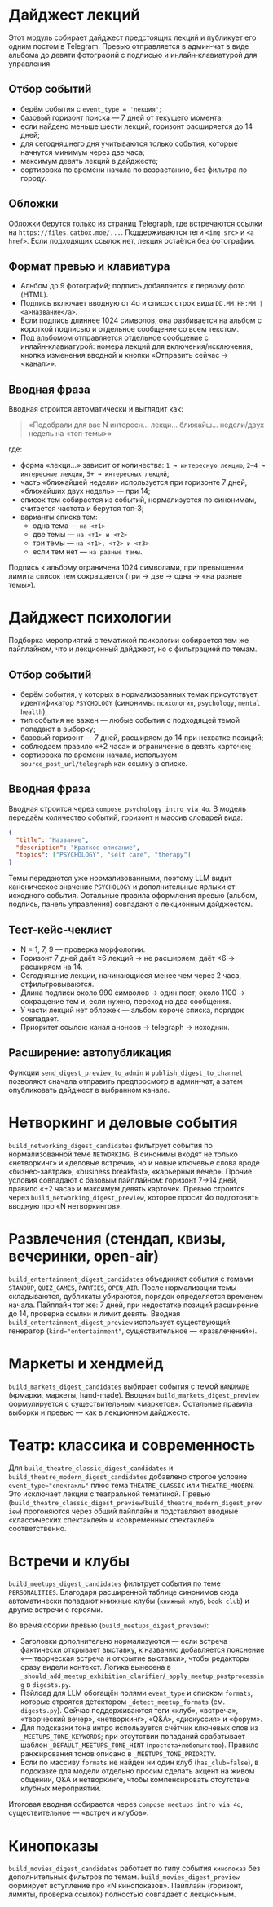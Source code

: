 # Дайджест лекций

Этот модуль собирает дайджест предстоящих лекций и публикует его одним постом в Telegram.
Превью отправляется в админ‑чат в виде альбома до девяти фотографий с подписью и
инлайн‑клавиатурой для управления.

## Отбор событий

* берём события с `event_type = 'лекция'`;
* базовый горизонт поиска — 7 дней от текущего момента;
* если найдено меньше шести лекций, горизонт расширяется до 14 дней;
* для сегодняшнего дня учитываются только события, которые начнутся минимум через две часа;
* максимум девять лекций в дайджесте;
* сортировка по времени начала по возрастанию, без фильтра по городу.

## Обложки

Обложки берутся только из страниц Telegraph, где встречаются ссылки на
``https://files.catbox.moe/...``. Поддерживаются теги ``<img src>`` и
``<a href>``. Если подходящих ссылок нет, лекция остаётся без фотографии.

## Формат превью и клавиатура

* Альбом до 9 фотографий; подпись добавляется к первому фото (HTML).
* Подпись включает вводную от 4o и список строк вида ``DD.MM HH:MM | <a>Название</a>``.
* Если подпись длиннее 1024 символов, она разбивается на альбом с короткой
  подписью и отдельное сообщение со всем текстом.
* Под альбомом отправляется отдельное сообщение с инлайн‑клавиатурой:
  номера лекций для включения/исключения, кнопка изменения вводной и кнопки
  «Отправить сейчас → <канал>».

## Вводная фраза

Вводная строится автоматически и выглядит как:

> «Подобрали для вас N интересн… лекци… ближайш… недели/двух недель на <топ‑темы>»

где:

* форма «лекци…» зависит от количества: `1 → интересную лекцию`, `2–4 → интересные лекции`, `5+ → интересных лекций`;
* часть «ближайшей недели» используется при горизонте 7 дней, «ближайших двух недель» — при 14;
* список тем собирается из событий, нормализуется по синонимам, считается частота и берутся топ‑3;
* варианты списка тем:
  * одна тема — `на <т1>`
  * две темы — `на <т1> и <т2>`
  * три темы — `на <т1>, <т2> и <т3>`
  * если тем нет — `на разные темы`.

Подпись к альбому ограничена 1024 символами, при превышении лимита список тем сокращается (три → две → одна → «на разные темы»).

# Дайджест психологии

Подборка мероприятий с тематикой психологии собирается тем же пайплайном, что и лекционный дайджест, но с фильтрацией по темам.

## Отбор событий

* берём события, у которых в нормализованных темах присутствует идентификатор `PSYCHOLOGY` (синонимы: `психология`, `psychology`, `mental health`);
* тип события не важен — любые события с подходящей темой попадают в выборку;
* базовый горизонт — 7 дней, расширяем до 14 при нехватке позиций;
* соблюдаем правило «+2 часа» и ограничение в девять карточек;
* сортировка по времени начала, используем `source_post_url/telegraph` как ссылку в списке.

## Вводная фраза

Вводная строится через `compose_psychology_intro_via_4o`. В модель передаём количество событий, горизонт и массив словарей вида:

```json
{
  "title": "Название",
  "description": "Краткое описание",
  "topics": ["PSYCHOLOGY", "self care", "therapy"]
}
```

Темы передаются уже нормализованными, поэтому LLM видит каноническое значение `PSYCHOLOGY` и дополнительные ярлыки от исходного события. Остальные правила оформления превью (альбом, подпись, панель управления) совпадают с лекционным дайджестом.

## Тест-кейс-чеклист

* N = 1, 7, 9 — проверка морфологии.
* Горизонт 7 дней даёт ≥6 лекций → не расширяем; даёт <6 → расширяем на 14.
* Сегодняшние лекции, начинающиеся менее чем через 2 часа, отфильтровываются.
* Длина подписи около 990 символов → один пост; около 1100 → сокращение тем и, если нужно, переход на два сообщения.
* У части лекций нет обложек — альбом короче списка, порядок совпадает.
* Приоритет ссылок: канал анонсов → telegraph → исходник.

## Расширение: автопубликация

Функции `send_digest_preview_to_admin` и `publish_digest_to_channel` позволяют сначала отправить предпросмотр в админ‑чат, а затем опубликовать дайджест в выбранном канале.

# Нетворкинг и деловые события

`build_networking_digest_candidates` фильтрует события по нормализованной теме `NETWORKING`. В синонимы входят не только «нетворкинг» и «деловые встречи», но и новые ключевые слова вроде «бизнес-завтрак», «business breakfast», «карьерный вечер». Прочие условия совпадают с базовым пайплайном: горизонт 7→14 дней, правило «+2 часа» и максимум девять карточек. Превью строится через `build_networking_digest_preview`, которое просит 4o подготовить вводную про «N нетворкингов».

# Развлечения (стендап, квизы, вечеринки, open-air)

`build_entertainment_digest_candidates` объединяет события с темами `STANDUP`, `QUIZ_GAMES`, `PARTIES`, `OPEN_AIR`. После нормализации темы складываются, дубликаты убираются, порядок определяется временем начала. Пайплайн тот же: 7 дней, при недостатке позиций расширение до 14, проверка ссылки и лимит девять. Вводная `build_entertainment_digest_preview` использует существующий генератор (`kind="entertainment"`, существительное — «развлечений»).

# Маркеты и хендмейд

`build_markets_digest_candidates` выбирает события с темой `HANDMADE` (ярмарки, маркеты, hand-made). Вводная `build_markets_digest_preview` формулируется с существительным «маркетов». Остальные правила выборки и превью — как в лекционном дайджесте.

# Театр: классика и современность

Для `build_theatre_classic_digest_candidates` и `build_theatre_modern_digest_candidates` добавлено строгое условие `event_type="спектакль"` плюс тема `THEATRE_CLASSIC` или `THEATRE_MODERN`. Это исключает лекции с театральной тематикой. Превью (`build_theatre_classic_digest_preview`/`build_theatre_modern_digest_preview`) прогоняются через общий пайплайн и подставляют вводные «классических спектаклей» и «современных спектаклей» соответственно.

# Встречи и клубы

`build_meetups_digest_candidates` фильтрует события по теме `PERSONALITIES`. Благодаря расширенной таблице синонимов сюда автоматически попадают книжные клубы (`книжный клуб`, `book club`) и другие встречи с героями.

Во время сборки превью (`build_meetups_digest_preview`):

* Заголовки дополнительно нормализуются — если встреча фактически открывает выставку, к названию добавляется пояснение «— творческая встреча и открытие выставки», чтобы редакторы сразу видели контекст. Логика вынесена в `_should_add_meetup_exhibition_clarifier`/`_apply_meetup_postprocessing` в `digests.py`.
* Пэйлоад для LLM обогащён полями `event_type` и списком `formats`, которые строятся детектором `_detect_meetup_formats` (см. `digests.py`). Сейчас поддерживаются теги «клуб», «встреча», «творческий вечер», «нетворкинг», «Q&A», «дискуссия» и «форум».
* Для подсказки тона интро используется счётчик ключевых слов из `_MEETUPS_TONE_KEYWORDS`; при отсутствии попаданий срабатывает шаблон `_DEFAULT_MEETUPS_TONE_HINT` (`простота+любопытство`). Правило ранжирования тонов описано в `_MEETUPS_TONE_PRIORITY`.
* Если по массиву `formats` не найден ни один клуб (`has_club=false`), в подсказке для модели отдельно просим сделать акцент на живом общении, Q&A и нетворкинге, чтобы компенсировать отсутствие клубных мероприятий.

Итоговая вводная собирается через `compose_meetups_intro_via_4o`, существительное — «встреч и клубов».

# Кинопоказы

`build_movies_digest_candidates` работает по типу события `кинопоказ` без дополнительных фильтров по темам. `build_movies_digest_preview` формирует вступление про «N кинопоказов». Пайплайн (горизонт, лимиты, проверка ссылок) полностью совпадает с лекционным.
